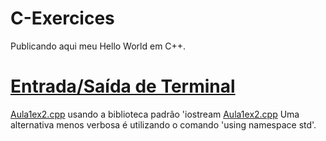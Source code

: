 # C-Exercices
Publicando aqui meu Hello World em C++.
# [Entrada/Saída de Terminal](https://github.com/hqnicolas/C-Exercices/tree/main/aula1) 
[Aula1ex2.cpp](https://github.com/hqnicolas/C-Exercices/blob/main/aula1/aula1ex1.cpp) usando a biblioteca padrão 'iostream
[Aula1ex2.cpp](https://github.com/hqnicolas/C-Exercices/blob/main/aula1/aula1ex2.cpp) Uma alternativa menos verbosa é utilizando o comando 'using namespace std'.
